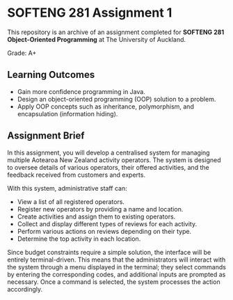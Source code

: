 # SOFTENG 281 Assignment 1
This repository is an archive of an assignment completed for **SOFTENG 281 Object-Oriented Programming** at The University of Auckland.

Grade: A+

## Learning Outcomes

- Gain more confidence programming in Java.
- Design an object-oriented programming (OOP) solution to a problem.
- Apply OOP concepts such as inheritance, polymorphism, and encapsulation (information hiding).

## Assignment Brief

  In this assignment, you will develop a centralised system for managing multiple Aotearoa New Zealand activity operators. The system is designed to oversee details of various operators, their offered activities, and the feedback received from customers and experts.

  With this system, administrative staff can:
- View a list of all registered operators.
- Register new operators by providing a name and location.
- Create activities and assign them to existing operators.
- Collect and display different types of reviews for each activity.
- Perform various actions on reviews depending on their type.
- Determine the top activity in each location.

Since budget constraints require a simple solution, the interface will be entirely terminal-driven. This means that the administrators will interact with the system through a menu displayed in the terminal; they select commands by entering the corresponding codes, and additional inputs are prompted as necessary. Once a command is selected, the system processes the action accordingly.
